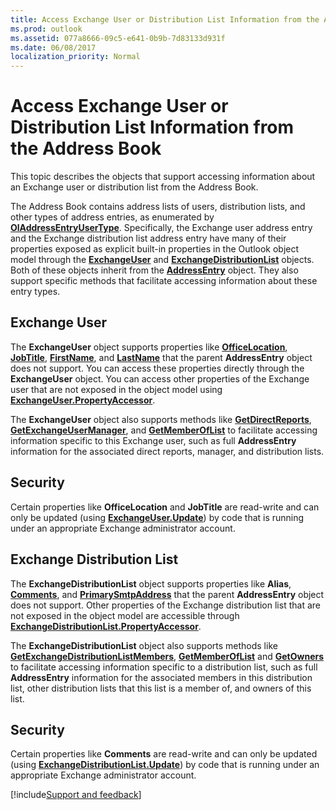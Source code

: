 ```yaml
---
title: Access Exchange User or Distribution List Information from the Address Book
ms.prod: outlook
ms.assetid: 077a8666-09c5-e641-0b9b-7d83133d931f
ms.date: 06/08/2017
localization_priority: Normal
---
```



# Access Exchange User or Distribution List Information from the Address Book

This topic describes the objects that support accessing information about an Exchange user or distribution list from the Address Book. 

The Address Book contains address lists of users, distribution lists, and other types of address entries, as enumerated by  **[OlAddressEntryUserType](../../../api/Outlook.OlAddressEntryUserType.md)**. Specifically, the Exchange user address entry and the Exchange distribution list address entry have many of their properties exposed as explicit built-in properties in the Outlook object model through the  **[ExchangeUser](../../../api/Outlook.ExchangeUser.md)** and **[ExchangeDistributionList](../../../api/Outlook.ExchangeDistributionList.md)** objects. Both of these objects inherit from the **[AddressEntry](../../../api/Outlook.AddressEntry.md)** object. They also support specific methods that facilitate accessing information about these entry types.

## Exchange User

The  **ExchangeUser** object supports properties like **[OfficeLocation](../../../api/Outlook.ExchangeUser.OfficeLocation.md)**,  **[JobTitle](../../../api/Outlook.ExchangeUser.JobTitle.md)**,  **[FirstName](../../../api/Outlook.ExchangeUser.FirstName.md)**, and  **[LastName](../../../api/Outlook.ExchangeUser.LastName.md)** that the parent **AddressEntry** object does not support. You can access these properties directly through the **ExchangeUser** object. You can access other properties of the Exchange user that are not exposed in the object model using **[ExchangeUser.PropertyAccessor](../../../api/Outlook.ExchangeUser.PropertyAccessor.md)**.

The  **ExchangeUser** object also supports methods like **[GetDirectReports](../../../api/Outlook.ExchangeUser.GetDirectReports.md)**,  **[GetExchangeUserManager](../../../api/Outlook.ExchangeUser.GetExchangeUserManager.md)**, and  **[GetMemberOfList](../../../api/Outlook.ExchangeUser.GetMemberOfList.md)** to facilitate accessing information specific to this Exchange user, such as full **AddressEntry** information for the associated direct reports, manager, and distribution lists.


## Security

Certain properties like  **OfficeLocation** and **JobTitle** are read-write and can only be updated (using **[ExchangeUser.Update](../../../api/Outlook.ExchangeUser.Update.md)**) by code that is running under an appropriate Exchange administrator account.


## Exchange Distribution List

 The **ExchangeDistributionList** object supports properties like **Alias**,  **[Comments](../../../api/Outlook.ExchangeDistributionList.Comments.md)**, and  **[PrimarySmtpAddress](../../../api/Outlook.ExchangeDistributionList.PrimarySmtpAddress.md)** that the parent **AddressEntry** object does not support. Other properties of the Exchange distribution list that are not exposed in the object model are accessible through **[ExchangeDistributionList.PropertyAccessor](../../../api/Outlook.ExchangeDistributionList.PropertyAccessor.md)**.

The  **ExchangeDistributionList** object also supports methods like **[GetExchangeDistributionListMembers](../../../api/Outlook.ExchangeDistributionList.GetExchangeDistributionListMembers.md)**,  **[GetMemberOfList](../../../api/Outlook.ExchangeDistributionList.GetMemberOfList.md)** and **[GetOwners](../../../api/Outlook.ExchangeDistributionList.GetOwners.md)** to facilitate accessing information specific to a distribution list, such as full **AddressEntry** information for the associated members in this distribution list, other distribution lists that this list is a member of, and owners of this list.


## Security

Certain properties like  **Comments** are read-write and can only be updated (using **[ExchangeDistributionList.Update](../../../api/Outlook.ExchangeDistributionList.Update.md)**) by code that is running under an appropriate Exchange administrator account.

[!include[Support and feedback](~/includes/feedback-boilerplate.md)]